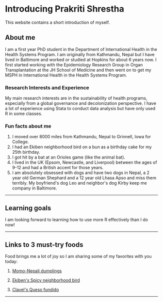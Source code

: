 # Introducing Prakriti Shrestha
This website contains a short introduction of myself.

## About me
I am a first year PhD student in the Department of International Health in the Health Systems Program. I am originally from Kathmandu, Nepal but I have lived in Baltimore and worked or studied at Hopkins for about 6 years now. I first started working with the Epidemiology Research Group in Organ Transplantation at the JH School of Medicine and then went on to get my MSPH in International Health in the Health Systems Program.

### Research Interests and Experience 
My main research interests are in the sustainability of health programs, especially from a global governance and decolonization perspective. I have a lot of experience using Stata to conduct data analysis but have only used R in some classes. 

### Fun facts about me 
1. I moved over 8000 miles from Kathmandu, Nepal to Grinnell, Iowa for College.
2. I had an Ekiben neighborhood bird on a bun as a birthday cake for my 25th birthday.
3. I got hit by a bat at an Orioles game (like the animal bat).
4. I lived in the UK (Epsom, Newcastle, and Liverpool) between the ages of 9-12 and had a British accent for those years.
5. I am absolutely obsessed with dogs and have two dogs in Nepal, a 2 year old German Shephard and a 12 year old Lhasa Apso and miss them terribly. My boyfriend's dog Leo and neighbor's dog Kirby keep me company in Baltimore. 

***

## Learning goals
I am looking forward to learning how to use more R effectively than I do now!

***

## Links to 3 must-try foods

Food brings me a lot of joy so I am sharing some of my favorites with you today: 

1. [Momo-Nepali dumplings](https://en.wikipedia.org/wiki/Momo_(food))

2. [Ekiben's Spicy neighborhood bird](https://www.ekibenbaltimore.com/menus/)

3. [Clavel's Queso fundido](https://barclavel.com/)

***
